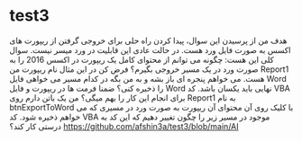 # test3
هدف من از پرسیدن این سوال، پیدا کردن راه حلی برای خروجی گرفتن از ریپورت های اکسس به صورت فایل ورد هست. در حالت عادی این قابلیت در ورد میسر نیست. سوال کلی این هست:
چگونه می توانم از محتوای کامل یک ریپورت در اکسس 2016 را به صورت ورد در یک مسیر خروجی بگیرم؟ فرض کن در این مثال نام ریپورت من Report1 هست. می خواهم پنجره ای باز بشه و به من بگه در کدام مسیر می خواهی فایل Word را ذخیره کنی؟ ضمنا فرمت ها در ریپورت و فایل Word نهایی باید یکسان باشد. کد VBA برای انجام این کار را بهم میگی؟ من یک باتن دارم روی Report1 به نام btnExportToWord با کلیک روی آن محتوای آن ریپورت به صورت ورد در مسیری که می خواهم ذخیره شود. کد VBA موجود در مسیر زیر را چگون تغییر دهیم که این کد به درستی کار کند؟
https://github.com/afshin3a/test3/blob/main/AI
